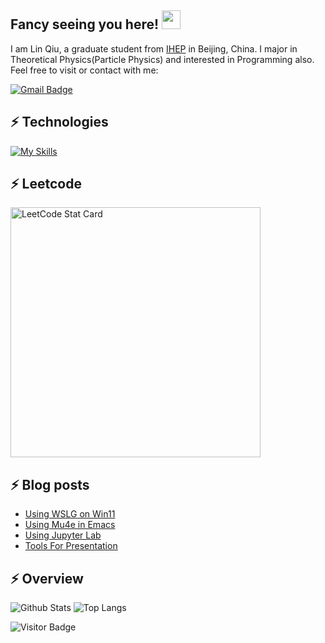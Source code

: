 ## Fancy seeing you here! <img src="https://raw.githubusercontent.com/aemmadi/aemmadi/master/wave.gif" width="30px">

I am Lin Qiu, a graduate student from [IHEP](http://english.ihep.cas.cn/) in Beijing, China. I major in Theoretical Physics(Particle Physics) and interested in Programming also. Feel free to visit or contact with me:


[![Gmail Badge](https://img.shields.io/badge/-qiulin@ihep.ac.cn-c14438?style=flat-square&logo=Gmail&logoColor=white&link=mailto:qiulin@ihep.ac.cn)](mailto:qiulin@ihep.ac.cn)

## ⚡ Technologies

[![My Skills](https://skillicons.dev/icons?i=julia,py,latex,cpp,emacs,git,github,linux,vim)](https://skillicons.dev)

## ⚡ Leetcode
<a href="https://github.com/KnlnKS/leetcode-stats">
  <img alt="LeetCode Stat Card" src="https://apu5rh8gxk.execute-api.us-east-1.amazonaws.com/default/leetcode-stats?username=TravellingLight6" width="400"/>
</a>

## ⚡ Blog posts
<!-- BLOG-POST-LIST:START -->
- [Using WSLG on Win11](https://linqiu15.github.io//software/Using-wslg-on-win11/)
- [Using Mu4e in Emacs](https://linqiu15.github.io//emacs/use-mu4e-in-emacs/)
- [Using Jupyter Lab](https://linqiu15.github.io//software/Using-Jupyter-Lab/)
- [Tools For Presentation](https://linqiu15.github.io//software/tools-for-presentation/)
<!-- BLOG-POST-LIST:END -->

## ⚡ Overview 
![Github Stats](https://github-readme-stats.vercel.app/api?username=linqiu15&count_private=true&show_icons=true&include_all_commits=true)
![Top Langs](https://github-readme-stats.vercel.app/api/top-langs/?username=linqiu15&hide=TeX&layout=compact)

![Visitor Badge](https://visitor-badge.laobi.icu/badge?page_id=linqiu15.linqiu15)
